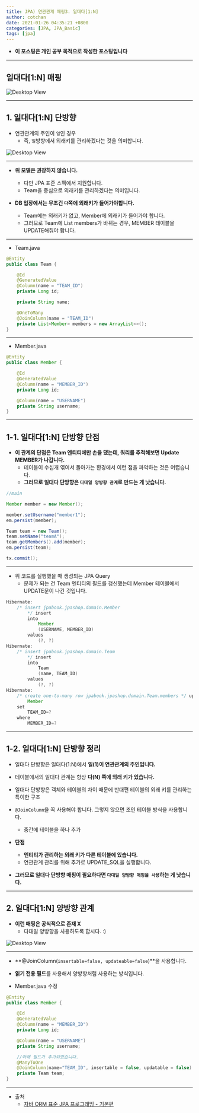 ```yaml
---
title: JPA) 연관관계 매핑3. 일대다[1:N]
author: cotchan 
date: 2021-01-26 04:35:21 +0800 
categories: [JPA, JPA_Basic]
tags: [jpa] 
---
```


+ **이 포스팅은 개인 공부 목적으로 작성한 포스팅입니다**

---

## 일대다[1:N] 매핑

![Desktop View](/assets/img/post/jpa/2021-01-26-jpa-association-mapping-1ton_03.png)

---

## 1. 일대다[1:N] 단방향

+ 연관관계의 주인이 `일`인 경우
  + 즉, `일`방향에서 외래키를 관리하겠다는 것을 의미합니다.

![Desktop View](/assets/img/post/jpa/2021-01-26-jpa-association-mapping-1ton_01.png)

---

+ **위 모델은 권장하지 않습니다.**
  + 다만 JPA 표준 스펙에서 지원합니다.
  + Team을 중심으로 외래키를 관리하겠다는 의미입니다.

+ **DB 입장에서는 무조건 `다`쪽에 외래키가 들어가야합니다.**
  + Team에는 외래키가 없고, Member에 외래키가 들어가야 합니다.
  + 그러므로 Team에 List members가 바뀌는 경우, MEMBER 테이블을 UPDATE해줘야 합니다.

---

+ Team.java

```java
@Entity
public class Team {

    @Id
    @GeneratedValue
    @Column(name = "TEAM_ID")
    private Long id;

    private String name;

    @OneToMany
    @JoinColumn(name = "TEAM_ID")
    private List<Member> members = new ArrayList<>();
}
```

---

+ Member.java

```java
@Entity
public class Member {

    @Id
    @GeneratedValue
    @Column(name = "MEMBER_ID")
    private Long id;

    @Column(name = "USERNAME")
    private String username;
}
```

---

## 1-1. 일대다[1:N] 단방향 단점

+ **이 관계의 단점은 Team 엔티티에만 손을 댔는데, 쿼리를 추적해보면 Update MEMBER가 나갑니다.**
  + 테이블이 수십개 엮여서 돌아가는 환경에서 이런 점을 파악하는 것은 어렵습니다.
  + **그러므로 일대다 단방향은 `다대일 양방향 관계`로 만드는 게 낫습니다.** 

```java
//main

Member member = new Member();

member.setUsername("member1");
em.persist(member);

Team team = new Team();
team.setName("teamA");
team.getMembers().add(member);
em.persist(team);

tx.commit();
```

---

+ 위 코드를 실행했을 때 생성되는 JPA Query 
  + 문제가 되는 건 Team 엔티티의 필드를 갱신했는데 Member 테이블에서 UPDATE문이 나간 것입니다.

```java
Hibernate: 
    /* insert jpabook.jpashop.domain.Member
        */ insert 
        into
            Member
            (USERNAME, MEMBER_ID) 
        values
            (?, ?)
Hibernate: 
    /* insert jpabook.jpashop.domain.Team
        */ insert 
        into
            Team
            (name, TEAM_ID) 
        values
            (?, ?)
Hibernate: 
    /* create one-to-many row jpabook.jpashop.domain.Team.members */ update
        Member 
    set
        TEAM_ID=? 
    where
        MEMBER_ID=?
```

---

## 1-2. 일대다[1:N] 단방향 정리

+ 일대다 단방향은 일대다(1:N)에서 **일(1)이 연관관계의 주인입니다.**
+ 테이블에서의 일대다 관계는 항상 **다(N) 쪽에 외래 키가 있습니다.**
+ 일대다 단방향은 객체와 테이블의 차이 때문에 반대편 테이블의 외래 키를 관리하는 특이한 구조
+ `@JoinColumn`을 꼭 사용해야 합니다. 그렇지 않으면 조인 테이블 방식을 사용합니다.
  + 중간에 테이블을 하나 추가

+ **단점**
  + **엔티티가 관리하는 외래 키가 다른 테이블에 있습니다.**
  + 연관관계 관리를 위해 추가로 UPDATE_SQL을 실행합니다.
  
+ **그러므로 일대다 단방향 매핑이 필요하다면 `다대일 양방향 매핑을 사용`하는 게 낫습니다.**

---

## 2. 일대다[1:N] 양방향 관계

+ **이런 매핑은 공식적으로 존재 X**
  + 다대일 양방향을 사용하도록 합시다. :)

![Desktop View](/assets/img/post/jpa/2021-01-26-jpa-association-mapping-1ton_02.png)

---

+ **@JoinColumn(`insertable=false, updateable=false`)**을 사용합니다.
+ **읽기 전용 필드**를 사용해서 양방향처럼 사용하는 방식입니다.

+ Member.java 수정

```java
@Entity
public class Member {

    @Id
    @GeneratedValue
    @Column(name = "MEMBER_ID")
    private Long id;

    @Column(name = "USERNAME")
    private String username;

    //아래 필드가 추가되었습니다.
    @ManyToOne
    @JoinColumn(name="TEAM_ID", insertable = false, updatable = false)
    private Team team;
}
```

---

+ 출처
    + [자바 ORM 표준 JPA 프로그래밍 - 기본편](https://www.inflearn.com/course/ORM-JPA-Basic)
